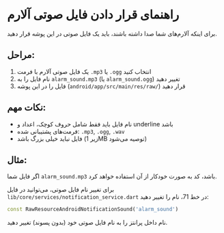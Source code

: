 # راهنمای قرار دادن فایل صوتی آلارم

برای اینکه آلارم‌های شما صدا داشته باشند، باید یک فایل صوتی در این پوشه قرار دهید.

## مراحل:

1. یک فایل صوتی آلارم با فرمت `.mp3` یا `.ogg` انتخاب کنید
2. نام فایل را به `alarm_sound.mp3` (یا `alarm_sound.ogg`) تغییر دهید
3. فایل را در این پوشه (`android/app/src/main/res/raw/`) قرار دهید

## نکات مهم:

- نام فایل باید فقط شامل حروف کوچک، اعداد و underline باشد
- فرمت‌های پشتیبانی شده: `.mp3`, `.ogg`, `.wav`
- فایل نباید خیلی بزرگ باشد (زیر 1MB توصیه می‌شود)

## مثال:

اگر فایل شما `alarm_sound.mp3` باشد، کد به صورت خودکار از آن استفاده خواهد کرد.

برای تغییر نام فایل صوتی، می‌توانید در فایل `lib/core/services/notification_service.dart` در خط 71، نام را تغییر دهید:

```dart
const RawResourceAndroidNotificationSound('alarm_sound')
```

نام داخل پرانتز را به نام فایل صوتی خود (بدون پسوند) تغییر دهید.
